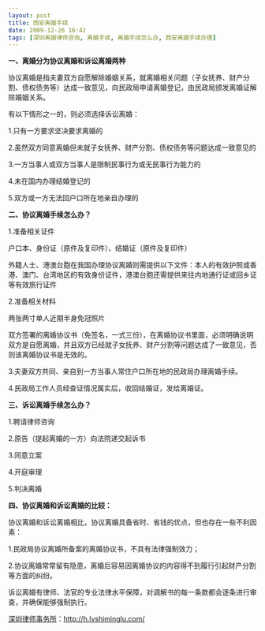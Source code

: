 ```yaml
---
layout: post
title: 西安离婚手续
date: 2009-12-26 16:42
tags: [深圳离婚律师咨询, 离婚手续, 离婚手续怎么办, 西安离婚手续办理]
---
```

<strong>一、离婚分为协议离婚和诉讼离婚两种</strong>

协议离婚是指夫妻双方自愿解除婚姻关系，就离婚相关问题（子女抚养、财产分割、债权债务等）达成一致意见，向民政局申请离婚登记，由民政局颁发离婚证解除婚姻关系。

有以下情形之一的，则必须选择诉讼离婚：

1.只有一方要求坚决要求离婚的

2.虽然双方同意离婚但未就子女抚养、财产分割、债权债务等问题达成一致意见的

3.一方当事人或双方当事人是限制民事行为或无民事行为能力的

4.未在国内办理结婚登记的

5.双方或一方无法回户口所在地亲自办理的

<strong>二、协议离婚手续怎么办？</strong>

1.准备相关证件

户口本、身份证（原件及复印件）、结婚证（原件及复印件）

外籍人士、港澳台胞在我国办理协议离婚则需提供以下文件：本人的有效护照或香港、澳门、台湾地区的有效身份证件，港澳台胞还需提供来往内地通行证或回乡证等有效旅行证件

2.准备相关材料

两张两寸单人近期半身免冠照片

双方签署的离婚协议书（免签名，一式三份），在离婚协议书里面，必须明确说明双方是自愿离婚，并且双方已经就子女抚养、财产分割等问题达成了一致意见，否则该离婚协议书是无效的。

3.夫妻双方共同、亲自到一方当事人常住户口所在地的民政局办理离婚手续。

4.民政局工作人员经查证情况属实后，收回结婚证，发给离婚证。

<strong>三、诉讼离婚手续怎么办？</strong>

1.聘请律师咨询

2.原告（提起离婚的一方）向法院递交起诉书

3.同意立案

4.开庭审理

5.判决离婚

<strong>四、协议离婚和诉讼离婚的比较：</strong>

协议离婚和诉讼离婚相比，协议离婚具备省时、省钱的优点，但也存在一些不利因素：

1.民政局协议离婚所备案的离婚协议书，不具有法律强制效力；

2.协议离婚常常留有隐患，离婚后容易因离婚协议的内容得不到履行引起财产分割等方面的纠纷。

诉讼离婚有律师、法官的专业法律水平保障，对调解书的每一条款都会逐条进行审查，并确保能够强制执行。

<a href="http://h.lvshiminglu.com/">深圳律师事务所</a>：<a href="http://h.lvshiminglu.com/">http://h.lvshiminglu.com/</a>

